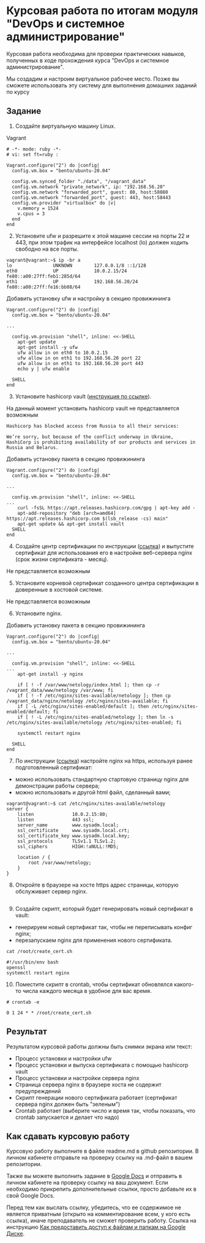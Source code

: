 # Курсовая работа по итогам модуля "DevOps и системное администрирование"

Курсовая работа необходима для проверки практических навыков, полученных в ходе прохождения курса "DevOps и системное 
администрирование".

Мы создадим и настроим виртуальное рабочее место. Позже вы сможете использовать эту систему для выполнения домашних 
заданий по курсу

## Задание

1. Создайте виртуальную машину Linux.

Vagrant
```shell
# -*- mode: ruby -*-
# vi: set ft=ruby :

Vagrant.configure("2") do |config|
  config.vm.box = "bento/ubuntu-20.04"

  config.vm.synced_folder "./data", "/vagrant_data"
  config.vm.network "private_network", ip: "192.168.56.20"
  config.vm.network "forwarded_port", guest: 80, host:58080
  config.vm.network "forwarded_port", guest: 443, host:58443
  config.vm.provider "virtualbox" do |v|
    v.memory = 1524
    v.cpus = 3
  end
end
```

2. Установите ufw и разрешите к этой машине сессии на порты 22 и 443, при этом трафик на интерфейсе localhost (lo) 
должен ходить свободно на все порты.

```shell
vagrant@vagrant:~$ ip -br a
lo               UNKNOWN        127.0.0.1/8 ::1/128 
eth0             UP             10.0.2.15/24 fe80::a00:27ff:feb1:285d/64 
eth1             UP             192.168.56.20/24 fe80::a00:27ff:fe16:bb08/64 
```

Добавить установку ufw и настройку в секцию провижининга 
```shell
Vagrant.configure("2") do |config|
  config.vm.box = "bento/ubuntu-20.04"

...

  config.vm.provision "shell", inline: <<-SHELL
    apt-get update
    apt-get install -y ufw
    ufw allow in on eth0 to 10.0.2.15
    ufw allow in on eth1 to 192.168.56.20 port 22
    ufw allow in on eth1 to 192.168.56.20 port 443
    echo y | ufw enable

  SHELL
end
```

3. Установите hashicorp vault ([инструкция по ссылке](https://learn.hashicorp.com/tutorials/vault/getting-started-install?in=vault/getting-started#install-vault)).

На данный момент установить hashicorp vault не представляется возможным
```shell
Hashicorp has blocked access from Russia to all their services:

We’re sorry, but because of the conflict underway in Ukraine, HashiCorp is prohibiting availability of our products and services in Russia and Belarus.
```

Добавить установку пакета в секцию провижининга 
```shell
Vagrant.configure("2") do |config|
  config.vm.box = "bento/ubuntu-20.04"

...

  config.vm.provision "shell", inline: <<-SHELL
...
    curl -fsSL https://apt.releases.hashicorp.com/gpg | apt-key add -
    apt-add-repository "deb [arch=amd64] https://apt.releases.hashicorp.com $(lsb_release -cs) main"
    apt-get update && apt-get install vault
  SHELL
end
```

4. Создайте центр сертификации по инструкции ([ссылка](https://learn.hashicorp.com/tutorials/vault/pki-engine?in=vault/secrets-management)) и выпустите сертификат для использования его в настройке веб-сервера nginx (срок жизни сертификата - месяц).

Не представляется возможным

5. Установите корневой сертификат созданного центра сертификации в доверенные в хостовой системе.

Не представляется возможным

6. Установите nginx.

Добавить установку пакета в секцию провижининга 
```shell
Vagrant.configure("2") do |config|
  config.vm.box = "bento/ubuntu-20.04"

...

  config.vm.provision "shell", inline: <<-SHELL
...
    apt-get install -y nginx
    
    if [ ! -f /var/www/netology/index.html ]; then cp -r /vagrant_data/www/netology /var/www; fi
    if [ ! -f /etc/nginx/sites-available/netology ]; then cp /vagrant_data/nginx/netology /etc/nginx/sites-available; fi
    if [ -L /etc/nginx/sites-enabled/default ]; then /etc/nginx/sites-enabled/default; fi
    if [ ! -L /etc/nginx/sites-enabled/netology ]; then ln -s /etc/nginx/sites-available/netology /etc/nginx/sites-enabled; fi

    systemctl restart nginx

  SHELL
end
```

7. По инструкции ([ссылка](https://nginx.org/en/docs/http/configuring_https_servers.html)) настройте nginx на https, 
используя ранее подготовленный сертификат:
  - можно использовать стандартную стартовую страницу nginx для демонстрации работы сервера;
  - можно использовать и другой html файл, сделанный вами;

```shell
vagrant@vagrant:~$ cat /etc/nginx/sites-available/netology
server {
    listen              10.0.2.15:80;
    listen              443 ssl;
    server_name         www.sysadm.local;
    ssl_certificate     www.sysadm.local.crt;
    ssl_certificate_key www.sysadm.local.key;
    ssl_protocols       TLSv1.1 TLSv1.2;
    ssl_ciphers         HIGH:!aNULL:!MD5;
    
    location / {
        root /var/www/netology;
    }    
}

```

8. Откройте в браузере на хосте https адрес страницы, которую обслуживает сервер nginx.

![]()

9. Создайте скрипт, который будет генерировать новый сертификат в vault:
  - генерируем новый сертификат так, чтобы не переписывать конфиг nginx;
  - перезапускаем nginx для применения нового сертификата.

```shell
cat /root/create_cert.sh

#!/usr/bin/env bash
openssl
systemctl restart nginx
```

10. Поместите скрипт в crontab, чтобы сертификат обновлялся какого-то числа каждого месяца в удобное для вас время.

```shell
# crontab -e

0 1 24 * * /root/create_cert.sh 
```

## Результат

Результатом курсовой работы должны быть снимки экрана или текст:

- Процесс установки и настройки ufw
- Процесс установки и выпуска сертификата с помощью hashicorp vault
- Процесс установки и настройки сервера nginx
- Страница сервера nginx в браузере хоста не содержит предупреждений 
- Скрипт генерации нового сертификата работает (сертификат сервера nginx должен быть "зеленым")
- Crontab работает (выберите число и время так, чтобы показать, что crontab запускается и делает что надо)

## Как сдавать курсовую работу

Курсовую работу выполните в файле readme.md в github репозитории. В личном кабинете отправьте на проверку ссылку на .md-файл в вашем репозитории.

Также вы можете выполнить задание в [Google Docs](https://docs.google.com/document/u/0/?tgif=d) и отправить в личном кабинете на проверку ссылку на ваш документ.
Если необходимо прикрепить дополнительные ссылки, просто добавьте их в свой Google Docs.

Перед тем как выслать ссылку, убедитесь, что ее содержимое не является приватным (открыто на комментирование всем, у кого есть ссылка), иначе преподаватель не сможет проверить работу. 
Ссылка на инструкцию [Как предоставить доступ к файлам и папкам на Google Диске](https://support.google.com/docs/answer/2494822?hl=ru&co=GENIE.Platform%3DDesktop).
